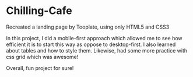 # Chilling-Cafe
Recreated a landing page by Tooplate, using only HTML5 and CSS3

In this project, I did a mobile-first approach which allowed me to see how efficient it is to start this way as oppose to desktop-first.
I also learned about tables and how to style them. Likewise, had some more practice with css grid which was awesome!

Overall, fun project for sure!

